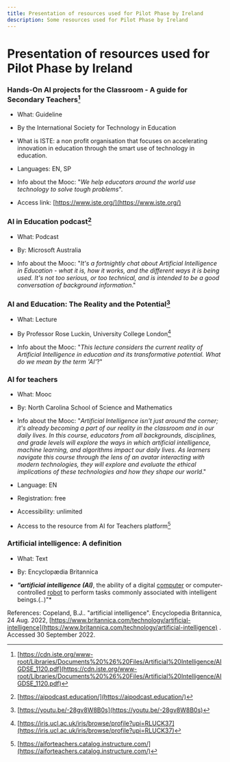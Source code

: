 ```yaml
---
title: Presentation of resources used for Pilot Phase by Ireland
description: Some resources used for Pilot Phase by Ireland
---
```

# Presentation of resources used for Pilot Phase by Ireland

### Hands-On AI projects for the Classroom - A guide for Secondary Teachers[^1]

- What: Guideline

- By the International Society for Technology in Education

-   What is ISTE: a non profit organisation that focuses on accelerating innovation in education through the smart use of technology in education.

-   Languages: EN, SP

-   Info about the Mooc: "*We help educators around the world use technology to solve tough problems*".

-   Access link: [https://www.iste.org/](https://www.iste.org/)

### AI in Education podcast[^2]

- What: Podcast

- By: Microsoft Australia

- Info about the Mooc: "*It's a fortnightly chat about Artificial Intelligence in Education - what it is, how it works, and the different ways it is being used. It's not too serious, or too technical, and is intended to be a good conversation of background information*."

### AI and Education: The Reality and the Potential[^3]

- What: Lecture

- By Professor Rose Luckin, University College London[^4]

- Info about the Mooc: "*This lecture considers the current reality of Artificial Intelligence in education and its transformative potential. What do we mean by the term 'AI'*?"

### AI for teachers

- What: Mooc

- By: North Carolina School of Science and Mathematics

- Info about the Mooc: "*Artificial Intelligence isn't just around the corner; it's already becoming a part of our reality in the classroom and in our daily lives. In this course, educators from all backgrounds, disciplines, and grade levels will explore the ways in which artificial intelligence, machine learning, and algorithms impact our daily lives. As learners navigate this course through the lens of an avatar interacting with modern technologies, they will explore and evaluate the ethical implications of these technologies and how they shape our world*."

- Language: EN

- Registration: free

- Accessibility: unlimited

- Access to the resource from AI for Teachers platform[^5]

### Artificial intelligence: A definition

- What: Text

- By: Encyclopædia Britannica

- ***"*artificial intelligence (AI)****, the ability of a digital [computer](https://www.britannica.com/technology/computer) or computer-controlled [robot](https://www.britannica.com/technology/robot-technology) to perform tasks commonly associated with intelligent beings.(..)"*

References: Copeland, B.J.. \"artificial intelligence". Encyclopedia Britannica, 24 Aug. 2022, [https://www.britannica.com/technology/artificial-intelligence](https://www.britannica.com/technology/artificial-intelligence) . Accessed 30 September 2022.

[^1]: [https://cdn.iste.org/www-root/Libraries/Documents%20%26%20Files/Artificial%20Intelligence/AIGDSE_1120.pdf](https://cdn.iste.org/www-root/Libraries/Documents%20%26%20Files/Artificial%20Intelligence/AIGDSE_1120.pdf)

[^2]: [https://aipodcast.education/](https://aipodcast.education/)

[^3]: [https://youtu.be/-28gv8W8B0s](https://youtu.be/-28gv8W8B0s)

[^4]: [https://iris.ucl.ac.uk/iris/browse/profile?upi=RLUCK37](https://iris.ucl.ac.uk/iris/browse/profile?upi=RLUCK37)

[^5]: [https://aiforteachers.catalog.instructure.com/](https://aiforteachers.catalog.instructure.com/)
